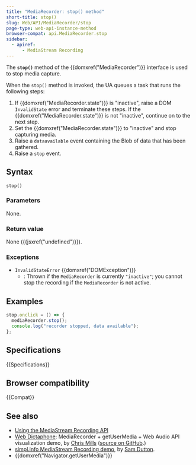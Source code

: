 ```yaml
---
title: "MediaRecorder: stop() method"
short-title: stop()
slug: Web/API/MediaRecorder/stop
page-type: web-api-instance-method
browser-compat: api.MediaRecorder.stop
sidebar:
  - apiref:
      - MediaStream Recording
---
```


The **`stop()`** method of the {{domxref("MediaRecorder")}} interface is
used to stop media capture.

When the `stop()` method is invoked, the UA queues a task that runs the
following steps:

1. If {{domxref("MediaRecorder.state")}} is "inactive", raise a DOM
   `InvalidState` error and terminate these steps. If the
   {{domxref("MediaRecorder.state")}} is not "inactive", continue on to the next step.
2. Set the {{domxref("MediaRecorder.state")}} to "inactive" and stop capturing media.
3. Raise a `dataavailable` event containing the Blob of data that has been
   gathered.
4. Raise a `stop` event.

## Syntax

```js-nolint
stop()
```

### Parameters

None.

### Return value

None ({{jsxref("undefined")}}).

### Exceptions

- `InvalidStateError` {{domxref("DOMException")}}
  - : Thrown if the `MediaRecorder` is currently `"inactive"`; you cannot stop
    the recording if the `MediaRecorder` is not active.

## Examples

```js
stop.onclick = () => {
  mediaRecorder.stop();
  console.log("recorder stopped, data available");
};
```

## Specifications

{{Specifications}}

## Browser compatibility

{{Compat}}

## See also

- [Using the MediaStream Recording API](/en-US/docs/Web/API/MediaStream_Recording_API/Using_the_MediaStream_Recording_API)
- [Web Dictaphone](https://mdn.github.io/dom-examples/media/web-dictaphone/): MediaRecorder +
  getUserMedia + Web Audio API visualization demo, by [Chris Mills](https://github.com/chrisdavidmills) ([source on GitHub](https://github.com/mdn/dom-examples/tree/main/media/web-dictaphone).)
- [simpl.info MediaStream Recording demo](https://simpl.info/mediarecorder/), by [Sam Dutton](https://github.com/samdutton).
- {{domxref("Navigator.getUserMedia")}}
